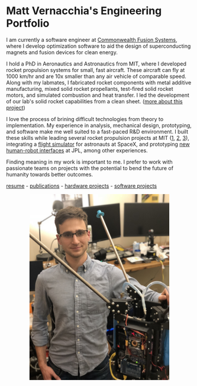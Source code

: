 # Matt Vernacchia's Engineering Portfolio

I am currently a software engineer at [Commonwealth Fusion Systems](https://cfs.energy), where I develop optimization software to aid the design of superconducting magnets and fusion devices for clean energy. 

I hold a PhD in Aeronautics and Astronautics from MIT, where I developed rocket propulsion systems for small, fast aircraft. These aircraft can fly at 1000 km/hr and are 10x smaller than any air vehicle of comparable speed. Along with my labmates, I fabricated rocket components with metal additive manufacturing, mixed solid rocket propellants, test-fired solid rocket motors, and simulated combustion and heat transfer. I led the development of our lab's solid rocket capabilities from a clean sheet. ([more about this project](project_pages/firefly.md))

I love the process of brining difficult technologies from theory to implementation. My experience in analysis, mechanical design, prototyping, and software make me well suited to a fast-paced R&D environment. I built these skills while leading several rocket propulsion projects at MIT ([1](project_pages/pyralis.md), [2](hardware_projects/#3d-printed-solid-rocket-motor), [3](project_pages/firefly/#rocket-motor)), integrating a [flight simulator](software_projects/#crew-dragon-flight-simulator) for astronauts at SpaceX, and prototyping [new human-robot interfaces](publications/#gesture-based-robot-control-with-variable-autonomy-from-the-jpl-biosleeve) at JPL, among other experiences.

Finding meaning in my work is important to me. I prefer to work with passionate teams on projects with the potential to bend the future of humanity towards better outcomes.

[resume](assets/docs/resume_vernacchia-2021-02-14.pdf) - [publications](publications.md) - [hardware projects](hardware_projects.md) - [software projects](software_projects.md)

<div style="text-align:center"><img src="assets/images/matt_with_jet.jpg" width=75%></div>
